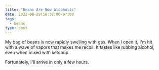 ```yaml
---
title: "Beans Are Now Alcoholic"
date: 2022-08-29T16:37:00-07:00
tags:
  - beans
type: post
---
```


My bag of beans is now rapidly swelling with gas. When I open it, I'm hit with a wave of vapors that makes me recoil. It tastes like rubbing alcohol, even when mixed with ketchup.

Fortunately, I'll arrive in only a few hours.
